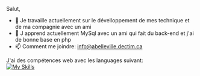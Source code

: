 Salut,

- 🔭 Je travaille actuellement sur le dévelloppement de mes technique et de ma compagnie avec un ami
- 🌱 J apprend actuellement MySql avec un ami qui fait du back-end et j'ai de bonne base en php
- 📫 Comment me joindre: info@abelleville.dectim.ca


J'ai des compétences web avec les languages suivant:
<br>
[![My Skills](https://skillicons.dev/icons?i=js,html,css)](https://skillicons.dev)
